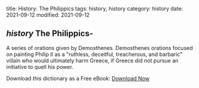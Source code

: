title: History: The Philippics
tags: history, history
category: history
date: 2021-09-12
modified: 2021-09-12

## _history_  The Philippics-
A series of orations given by Demosthenes.
Demosthenes orations focused on painting Philip II as a "ruthless,
deceitful, treacherous, and barbaric" villain who would ultimately
harm Greece, if Greece did not pursue an initiative to quell his
power.


Download *this* dictionary as a Free eBook: [Download Now]({static}static/CairnsHistoryDictionary.pdf)

